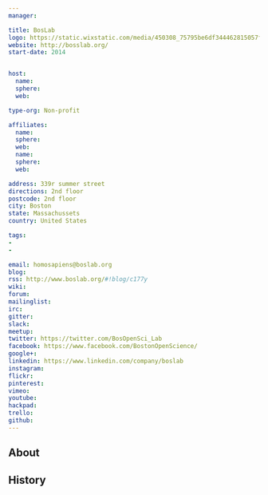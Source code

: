 ```yaml
---
manager:

title: BosLab
logo: https://static.wixstatic.com/media/450308_75795be6df344462815057fb851147b9.png/v1/fill/w_56,h_55,al_c,usm_0.66_1.00_0.01/450308_75795be6df344462815057fb851147b9.png
website: http://bosslab.org/
start-date: 2014


host:
  name:
  sphere:
  web:

type-org: Non-profit

affiliates:
  name:
  sphere:
  web:
  name:
  sphere:
  web:

address: 339r summer street
directions: 2nd floor
postcode: 2nd floor
city: Boston
state: Massachussets
country: United States

tags:
-
-

email: homosapiens@boslab.org
blog:
rss: http://www.boslab.org/#!blog/c177y
wiki:
forum:
mailinglist:
irc:
gitter:
slack:
meetup:
twitter: https://twitter.com/BosOpenSci_Lab
facebook: https://www.facebook.com/BostonOpenScience/
google+:
linkedin: https://www.linkedin.com/company/boslab
instagram:
flickr:
pinterest:
vimeo:
youtube:
hackpad:
trello:
github:
---
```


## About

## History
